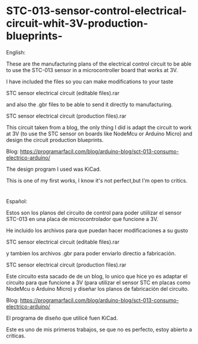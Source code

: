 # STC-013-sensor-control-electrical-circuit-whit-3V-production-blueprints-
English:

These are the manufacturing plans of the electrical control circuit to be able to use the STC-013 sensor in a microcontroller board that works at 3V.

I have included the files so you can make modifications to your taste

STC sensor electrical circuit (editable files).rar

and also the .gbr files to be able to send it directly to manufacturing.

STC sensor electrical circuit (production files).rar

This circuit taken from a blog, the only thing I did is adapt the circuit to work at 3V (to use the STC sensor on boards like NodeMcu or Arduino Micro) and design the circuit production blueprints.

Blog: https://programarfacil.com/blog/arduino-blog/sct-013-consumo-electrico-arduino/

The design program I used was KiCad.

This is one of my first works, I know it's not perfect,but I'm open to critics.
#
Español:

Estos son los planos del circuito de control para poder utiilizar el sensor STC-013 en una placa de microcontrolador que funcione a 3V.

He incluido los archivos para que puedan hacer modificaciones a su gusto

STC sensor electrical circuit (editable files).rar

y tambien los archivos .gbr para poder enviarlo directio a fabricación.

STC sensor electrical circuit (production files).rar

Este circuito esta sacado de de un blog, lo unico que hice yo es adaptar el circuito para que funcione a 3V (para utilizar el sensor STC en placas como NodeMcu o Arduino Micro) y diseñar los planos de fabricación del circuito.

Blog: https://programarfacil.com/blog/arduino-blog/sct-013-consumo-electrico-arduino/

El programa de diseño que utilicé fuen KiCad.

Este es uno de mis primeros trabajos, se que no es perfecto, estoy abierto a criticas.

